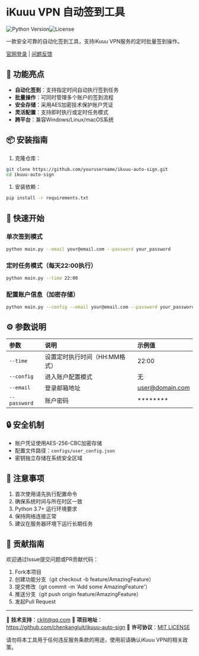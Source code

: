 # iKuuu VPN 自动签到工具

![Python Version](https://img.shields.io/badge/Python-3.7%2B-blue)![License](https://img.shields.io/badge/License-MIT-green)

一款安全可靠的自动化签到工具，支持iKuuu VPN服务的定时批量签到操作。

[官网登录](https://ikuuu.one/auth/login) | [问题反馈](mailto:cklit@qq.com)

## 🌟 功能亮点

- **自动化签到**：支持指定时间自动执行签到任务
- **批量操作**：可同时管理多个账户的签到流程
- **安全存储**：采用AES加密技术保护账户凭证
- **灵活配置**：支持即时执行或定时任务模式
- **跨平台**：兼容Windows/Linux/macOS系统

## 📦 安装指南

1. 克隆仓库：

```bash
git clone https://github.com/yourusername/ikuuu-auto-sign.git
cd ikuuu-auto-sign
```

1. 安装依赖：

```bash
pip install -r requirements.txt
```

## 🚀 快速开始

### 单次签到模式

```bash
python main.py --email your@email.com --password your_password
```

### 定时任务模式（每天22:00执行）

```bash
python main.py --time 22:00
```

### 配置账户信息（加密存储）

```bash
python main.py --config --email your@email.com --password your_password
```

## ⚙️ 参数说明

| 参数         | 说明                          | 示例值                                    |
| :----------- | :---------------------------- | :---------------------------------------- |
| `--time`     | 设置定时执行时间（HH:MM格式） | 22:00                                     |
| `--config`   | 进入账户配置模式              | 无                                        |
| `--email`    | 登录邮箱地址                  | [user@domain.com](mailto:user@domain.com) |
| `--password` | 账户密码                      | ********                                  |

## 🔒 安全机制

- 账户凭证使用AES-256-CBC加密存储
- 配置文件路径：`configs/user_config.json`
- 密钥独立存储在系统安全区域

## 📌 注意事项

1. 首次使用请先执行配置命令
2. 确保系统时间与所在时区一致
3. Python 3.7+ 运行环境要求
4. 保持网络连接正常
5. 建议在服务器环境下运行长期任务

## 🤝 贡献指南

欢迎通过Issue提交问题或PR贡献代码：

1. Fork本项目
2. 创建功能分支（git checkout -b feature/AmazingFeature）
3. 提交修改（git commit -m 'Add some AmazingFeature'）
4. 推送分支（git push origin feature/AmazingFeature）
5. 发起Pull Request

------

📧 **技术支持**：[cklit@qq.com](mailto:your-support@example.com)
🔗 **项目地址**：https://github.com/chenkangluit/ikuuu-auto-sign
📄 **许可协议**：[MIT LICENSE](LICENSE)

请勿将本工具用于任何违反服务条款的用途，使用前请确认iKuuu VPN的相关政策。
